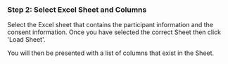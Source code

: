 ### Step 2: Select Excel Sheet and Columns
Select the Excel sheet that contains the participant information and the consent information.  Once you have selected the correct Sheet then click 'Load Sheet'.

You will then be presented with a list of columns that exist in the Sheet.